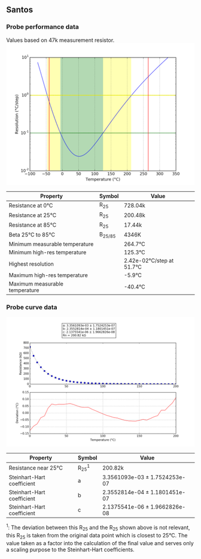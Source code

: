 
## Santos
### Probe performance data

Values based on 47k measurement resistor.
![Sensor performance chart](Santos_resolution.png)

Property | Symbol | Value
-------- | -------- | --------
Resistance at 0°C | R<sub>25</sub> | 728.04k
Resistance at 25°C | R<sub>25</sub> | 200.48k
Resistance at 85°C | R<sub>25</sub> | 17.44k
Beta 25°C to 85°C | B<sub>25/85</sub>| 4346K
Minimum measurable temperature | | 264.7°C
Minimum high-res temperature | | 125.3°C
Highest resolution || 2.42e-02°C/step at 51.7°C
Maximum high-res temperature | | -5.9°C
Maximum measurable temperature | | -40.4°C

### Probe curve data
![Probe fit chart](Santos_curve.png)

Property | Symbol | Value
-------- | -------- | --------
Resistance near 25°C | R<sub>25</sub><sup>1</sup> | 200.82k
Steinhart-Hart coefficient | a | 3.3561093e-03 ± 1.7524253e-07
Steinhart-Hart coefficient | b | 2.3552814e-04 ± 1.1801451e-07
Steinhart-Hart coefficient | c | 2.1375541e-06 ± 1.9662826e-08

<sup>1</sup>: The deviation between this R<sub>25</sub> and the R<sub>25</sub> shown above is not relevant, this R<sub>25</sub> is taken from the original data point which is closest to 25°C. The value taken as a factor into the calculation of the final value and serves only a scaling purpose to the Steinhart-Hart coefficients.
